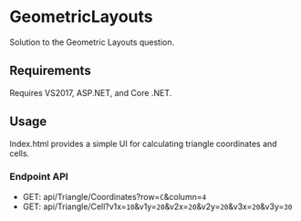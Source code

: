 # GeometricLayouts

Solution to the Geometric Layouts question.

## Requirements
Requires VS2017, ASP.NET, and Core .NET.

## Usage
Index.html provides a simple UI for calculating triangle coordinates and cells.

### Endpoint API

- GET: api/Triangle/Coordinates?row=`C`&column=`4`
- GET: api/Triangle/Cell?v1x=`10`&v1y=`20`&v2x=`20`&v2y=`20`&v3x=`20`&v3y=`30`
